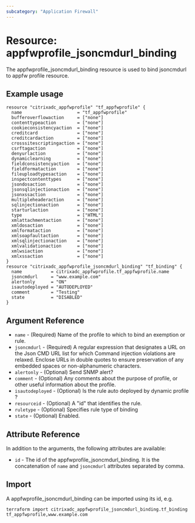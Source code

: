 ```yaml
---
subcategory: "Application Firewall"
---
```


# Resource: appfwprofile_jsoncmdurl_binding

The appfwprofile_jsoncmdurl_binding resource is used to bind jsoncmdurl to appfw profile resource.


## Example usage

```hcl
resource "citrixadc_appfwprofile" "tf_appfwprofile" {
  name                     = "tf_appfwprofile"
  bufferoverflowaction     = ["none"]
  contenttypeaction        = ["none"]
  cookieconsistencyaction  = ["none"]
  creditcard               = ["none"]
  creditcardaction         = ["none"]
  crosssitescriptingaction = ["none"]
  csrftagaction            = ["none"]
  denyurlaction            = ["none"]
  dynamiclearning          = ["none"]
  fieldconsistencyaction   = ["none"]
  fieldformataction        = ["none"]
  fileuploadtypesaction    = ["none"]
  inspectcontenttypes      = ["none"]
  jsondosaction            = ["none"]
  jsonsqlinjectionaction   = ["none"]
  jsonxssaction            = ["none"]
  multipleheaderaction     = ["none"]
  sqlinjectionaction       = ["none"]
  starturlaction           = ["none"]
  type                     = ["HTML"]
  xmlattachmentaction      = ["none"]
  xmldosaction             = ["none"]
  xmlformataction          = ["none"]
  xmlsoapfaultaction       = ["none"]
  xmlsqlinjectionaction    = ["none"]
  xmlvalidationaction      = ["none"]
  xmlwsiaction             = ["none"]
  xmlxssaction             = ["none"]
}
resource "citrixadc_appfwprofile_jsoncmdurl_binding" "tf_binding" {
  name           = citrixadc_appfwprofile.tf_appfwprofile.name
  jsoncmdurl     = "www.example.com"
  alertonly      = "ON"
  isautodeployed = "AUTODEPLOYED"
  comment        = "Testing"
  state          = "DISABLED"
}
```


## Argument Reference

* `name` - (Required) Name of the profile to which to bind an exemption or rule.
* `jsoncmdurl` - (Required) A regular expression that designates a URL on the Json CMD URL list for which Command injection violations are relaxed. Enclose URLs in double quotes to ensure preservation of any embedded spaces or non-alphanumeric characters.
* `alertonly` - (Optional) Send SNMP alert?
* `comment` - (Optional) Any comments about the purpose of profile, or other useful information about the profile.
* `isautodeployed` - (Optional) Is the rule auto deployed by dynamic profile ?
* `resourceid` - (Optional) A "id" that identifies the rule.
* `ruletype` - (Optional) Specifies rule type of binding
* `state` - (Optional) Enabled.


## Attribute Reference

In addition to the arguments, the following attributes are available:

* `id` - The id of the appfwprofile_jsoncmdurl_binding. It is the concatenation of `name` and `jsoncmdurl` attributes separated by comma.


## Import

A appfwprofile_jsoncmdurl_binding can be imported using its id, e.g.

```shell
terraform import citrixadc_appfwprofile_jsoncmdurl_binding.tf_binding tf_appfwprofile,www.example.com
```
